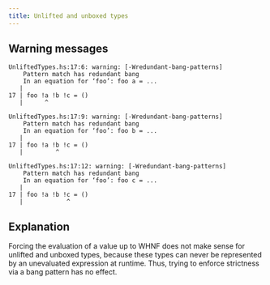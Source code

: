 ```yaml
---
title: Unlifted and unboxed types
---
```


## Warning messages

```
UnliftedTypes.hs:17:6: warning: [-Wredundant-bang-patterns]
    Pattern match has redundant bang
    In an equation for ‘foo’: foo a = ...
   |
17 | foo !a !b !c = ()
   |      ^

UnliftedTypes.hs:17:9: warning: [-Wredundant-bang-patterns]
    Pattern match has redundant bang
    In an equation for ‘foo’: foo b = ...
   |
17 | foo !a !b !c = ()
   |         ^

UnliftedTypes.hs:17:12: warning: [-Wredundant-bang-patterns]
    Pattern match has redundant bang
    In an equation for ‘foo’: foo c = ...
   |
17 | foo !a !b !c = ()
   |            ^
```

## Explanation

Forcing the evaluation of a value up to WHNF does not make sense for unlifted and
unboxed types, because these types can never be represented by an unevaluated expression at runtime.
Thus, trying to enforce strictness via a bang pattern has no effect.
